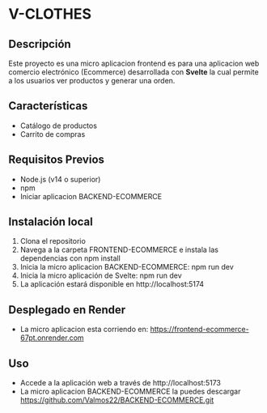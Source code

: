 <h1>V-CLOTHES</h1> 
<h2>Descripción</h2> 
<p>
  Este proyecto es una micro aplicacion frontend es para una aplicacion web comercio 
  electrónico (Ecommerce) desarrollada con <strong>Svelte</strong> la cual permite a los usuarios ver productos y generar una orden.
</p>
<h2>Características</h2> 
<ul>
  <li>Catálogo de productos</li>
  <li>Carrito de compras</li>
</ul>
<h2>Requisitos Previos</h2> 
<ul>
  <li>Node.js (v14 o superior)</li>
  <li>npm</li>
  <li>Iniciar aplicacion BACKEND-ECOMMERCE</li>
</ul>
<h2>Instalación local</h2>
<ol>
  <li>Clona el repositorio</li>
  <li>Navega a la carpeta FRONTEND-ECOMMERCE e instala las dependencias con npm install</li>
  <li>Inicia la micro aplicacion BACKEND-ECOMMERCE: npm run dev</li>
  <li>Inicia la micro aplicación de Svelte: npm run dev</li>
  <li>La aplicación estará disponible en http://localhost:5174</li>
</ol>
<h2>Desplegado en Render</h2>
<ul>
  <li>La micro aplicacion esta corriendo en: <a href="https://frontend-ecommerce-67pt.onrender.com" target="_blank">https://frontend-ecommerce-67pt.onrender.com</a></li>
</ul>
<h2>Uso</h2>
<ul>
  <li>Accede a la aplicación web a través de http://localhost:5173</li>
  <li>La micro aplicacion BACKEND-ECOMMERCE la puedes descargar <a href="https://github.com/Valmos22/BACKEND-ECOMMERCE.git" target="_blank">https://github.com/Valmos22/BACKEND-ECOMMERCE.git</a></li>
</ul>
